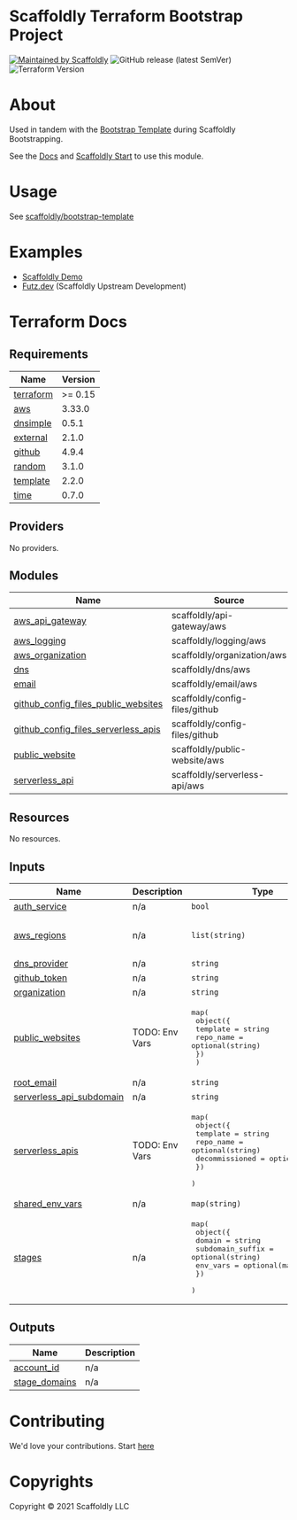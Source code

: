 # Scaffoldly Terraform Bootstrap Project

[![Maintained by Scaffoldly](https://img.shields.io/badge/maintained%20by-scaffoldly-blueviolet)](https://github.com/scaffoldly)
![GitHub release (latest SemVer)](https://img.shields.io/github/v/release/scaffoldly/terraform-scaffoldly-bootstrap)
![Terraform Version](https://img.shields.io/badge/tf-%3E%3D0.15.0-blue.svg)

# About

Used in tandem with the [Bootstrap Template](https://github.com/scaffoldly/bootstrap-template) during Scaffoldly Bootstrapping.

See the [Docs](https://docs.scaffold.ly) and [Scaffoldly Start](https://start.scaffold.ly) to use this module.

# Usage

See [scaffoldly/bootstrap-template](https://github.com/scaffoldly/bootstrap-template/blob/main/main.tf)

# Examples

- [Scaffoldly Demo](https://github.com/scaffoldly-demo/scaffoldly-bootstrap)
- [Futz.dev](https://github.com/futz-dev/scaffoldly-bootstrap) (Scaffoldly Upstream Development)

# Terraform Docs

<!-- BEGIN_TF_DOCS -->
## Requirements

| Name | Version |
|------|---------|
| <a name="requirement_terraform"></a> [terraform](#requirement\_terraform) | >= 0.15 |
| <a name="requirement_aws"></a> [aws](#requirement\_aws) | 3.33.0 |
| <a name="requirement_dnsimple"></a> [dnsimple](#requirement\_dnsimple) | 0.5.1 |
| <a name="requirement_external"></a> [external](#requirement\_external) | 2.1.0 |
| <a name="requirement_github"></a> [github](#requirement\_github) | 4.9.4 |
| <a name="requirement_random"></a> [random](#requirement\_random) | 3.1.0 |
| <a name="requirement_template"></a> [template](#requirement\_template) | 2.2.0 |
| <a name="requirement_time"></a> [time](#requirement\_time) | 0.7.0 |

## Providers

No providers.

## Modules

| Name | Source | Version |
|------|--------|---------|
| <a name="module_aws_api_gateway"></a> [aws\_api\_gateway](#module\_aws\_api\_gateway) | scaffoldly/api-gateway/aws | 0.15.1 |
| <a name="module_aws_logging"></a> [aws\_logging](#module\_aws\_logging) | scaffoldly/logging/aws | 0.15.2 |
| <a name="module_aws_organization"></a> [aws\_organization](#module\_aws\_organization) | scaffoldly/organization/aws | 0.15.9 |
| <a name="module_dns"></a> [dns](#module\_dns) | scaffoldly/dns/aws | 0.15.3 |
| <a name="module_email"></a> [email](#module\_email) | scaffoldly/email/aws | 0.15.3 |
| <a name="module_github_config_files_public_websites"></a> [github\_config\_files\_public\_websites](#module\_github\_config\_files\_public\_websites) | scaffoldly/config-files/github | 0.15.1 |
| <a name="module_github_config_files_serverless_apis"></a> [github\_config\_files\_serverless\_apis](#module\_github\_config\_files\_serverless\_apis) | scaffoldly/config-files/github | 0.15.1 |
| <a name="module_public_website"></a> [public\_website](#module\_public\_website) | scaffoldly/public-website/aws | 0.15.1 |
| <a name="module_serverless_api"></a> [serverless\_api](#module\_serverless\_api) | scaffoldly/serverless-api/aws | 0.15.3 |

## Resources

No resources.

## Inputs

| Name | Description | Type | Default | Required |
|------|-------------|------|---------|:--------:|
| <a name="input_auth_service"></a> [auth\_service](#input\_auth\_service) | n/a | `bool` | `true` | no |
| <a name="input_aws_regions"></a> [aws\_regions](#input\_aws\_regions) | n/a | `list(string)` | <pre>[<br>  "us-east-1"<br>]</pre> | no |
| <a name="input_dns_provider"></a> [dns\_provider](#input\_dns\_provider) | n/a | `string` | `"aws"` | no |
| <a name="input_github_token"></a> [github\_token](#input\_github\_token) | n/a | `string` | n/a | yes |
| <a name="input_organization"></a> [organization](#input\_organization) | n/a | `string` | n/a | yes |
| <a name="input_public_websites"></a> [public\_websites](#input\_public\_websites) | TODO: Env Vars | <pre>map(<br>    object({<br>      template  = string<br>      repo_name = optional(string)<br>    })<br>  )</pre> | `{}` | no |
| <a name="input_root_email"></a> [root\_email](#input\_root\_email) | n/a | `string` | n/a | yes |
| <a name="input_serverless_api_subdomain"></a> [serverless\_api\_subdomain](#input\_serverless\_api\_subdomain) | n/a | `string` | `"sly"` | no |
| <a name="input_serverless_apis"></a> [serverless\_apis](#input\_serverless\_apis) | TODO: Env Vars | <pre>map(<br>    object({<br>      template       = string<br>      repo_name      = optional(string)<br>      decommissioned = optional(bool)<br>    })<br>  )</pre> | `{}` | no |
| <a name="input_shared_env_vars"></a> [shared\_env\_vars](#input\_shared\_env\_vars) | n/a | `map(string)` | `{}` | no |
| <a name="input_stages"></a> [stages](#input\_stages) | n/a | <pre>map(<br>    object({<br>      domain           = string<br>      subdomain_suffix = optional(string)<br>      env_vars         = optional(map(string))<br>    })<br>  )</pre> | n/a | yes |

## Outputs

| Name | Description |
|------|-------------|
| <a name="output_account_id"></a> [account\_id](#output\_account\_id) | n/a |
| <a name="output_stage_domains"></a> [stage\_domains](#output\_stage\_domains) | n/a |
<!-- END_TF_DOCS -->

# Contributing

We'd love your contributions. Start [here](https://docs.scaffold.ly/contributing)

# Copyrights

Copyright © 2021 Scaffoldly LLC
